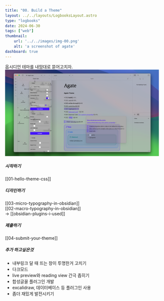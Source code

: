```yaml
---
title: "00. Build a Theme"
layout: ../../layouts/LogbooksLayout.astro
type: "logbooks"
date: 2024-06-30
tags: ["web"]
thumbnail:
	url: '../../images/img-00.png'
	alt: 'a screenshot of agate'
dashboard: true
---
```

옵시디언 테마를 내맘대로 뜯어고치자.![](../../images/img-00.png)

##### 시작하기
[[01-hello-theme-css]]
##### 디자인하기
[[03-micro-typography-in-obsidian]]  
[[02-macro-typography-in-obsidian]]  
→  [[obsidian-plugins-i-used]]
##### 제출하기
[[04-submit-your-theme]]

##### 추가 하고싶은것
- 내부링크 달 때 뜨는 창이 투명한거 고치기
- 다크모드
- live preview와 reading view 간극 좁히기
- 합성글꼴 플러그인 개발
- excalidraw, 데이터베이스 등 플러그인 사용
- 좀더 재밌게 발전시키기